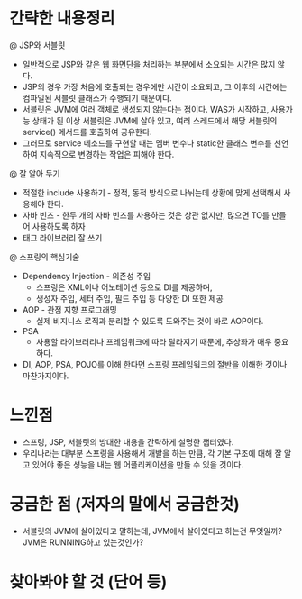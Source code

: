 # 간략한 내용정리

@ JSP와 서블릿
- 일반적으로 JSP와 같은 웹 화면단을 처리하는 부분에서 소요되는 시간은 많지 않다.
- JSP의 경우 가장 처음에 호출되는 경우에만 시간이 소요되고, 그 이후의 시간에는 컴파일된 서블릿 클래스가 수행되기 때문이다.
- 서블릿은 JVM에 여러 객체로 생성되지 않는다는 점이다. WAS가 시작하고, 사용가능 상태가 된 이상 서블릿은 JVM에 살아 있고, 여러 스레드에서 해당 서블릿의 service() 메서드를 호출하여 공유한다.
- 그러므로 service 메소드를 구현할 때는 멤버 변수나 static한 클래스 변수를 선언하여 지속적으로 변경하는 작업은 피해야 한다.

@ 잘 알아 두기 
- 적절한 include 사용하기 - 정적, 동적 방식으로 나뉘는데 상황에 맞게 선택해서 사용해야 한다.
- 자바 빈즈 - 한두 개의 자바 빈즈를 사용하는 것은 상관 없지만, 많으면 TO를 만들어 사용하도록 하자 
- 태그 라이브러리 잘 쓰기

@ 스프링의 핵심기술
- Dependency Injection - 의존성 주입 
	-  스프링은 XML이나 어노테이션 등으로 DI를 제공하며,
	- 생성자 주입, 세터 주입, 필드 주입 등 다양한 DI 또한 제공 
- AOP - 관점 지향 프로그래밍 
	- 실제 비지니스 로직과 분리할 수 있도록 도와주는 것이 바로 AOP이다.
- PSA 
	- 사용할 라이브러리나 프레임워크에 따라 달라지기 때문에, 추상화가 매우 중요하다.
- DI, AOP, PSA, POJO를 이해 한다면 스프링 프레임워크의 절반을 이해한 것이나 마찬가지이다.


# 느낀점
- 스프링, JSP, 서블릿의 방대한 내용을 간략하게 설명한 챕터였다.
- 우리나라는 대부분 스프링을 사용해서 개발을 하는 만큼, 각 기본 구조에 대해 잘 알고 있어야 좋은 성능을 내는 웹 어플리케이션을 만들 수 있을 것이다.


# 궁금한 점 (저자의 말에서 궁금한것)
- 서블릿의 JVM에 살아있다고 말하는데, JVM에서 살아있다고 하는건 무엇일까? JVM은 RUNNING하고 있는것인가? 


# 찾아봐야 할 것 (단어 등)
